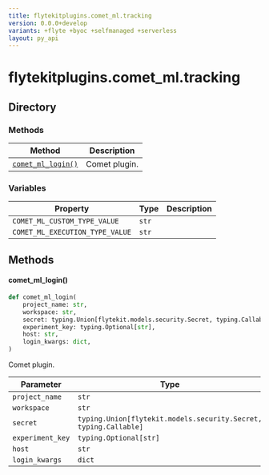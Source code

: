 ```yaml
---
title: flytekitplugins.comet_ml.tracking
version: 0.0.0+develop
variants: +flyte +byoc +selfmanaged +serverless
layout: py_api
---
```


# flytekitplugins.comet_ml.tracking

## Directory

### Methods

| Method | Description |
|-|-|
| [`comet_ml_login()`](#comet_ml_login) | Comet plugin. |


### Variables

| Property | Type | Description |
|-|-|-|
| `COMET_ML_CUSTOM_TYPE_VALUE` | `str` |  |
| `COMET_ML_EXECUTION_TYPE_VALUE` | `str` |  |

## Methods

#### comet_ml_login()

```python
def comet_ml_login(
    project_name: str,
    workspace: str,
    secret: typing.Union[flytekit.models.security.Secret, typing.Callable],
    experiment_key: typing.Optional[str],
    host: str,
    login_kwargs: dict,
)
```
Comet plugin.


| Parameter | Type |
|-|-|
| `project_name` | `str` |
| `workspace` | `str` |
| `secret` | `typing.Union[flytekit.models.security.Secret, typing.Callable]` |
| `experiment_key` | `typing.Optional[str]` |
| `host` | `str` |
| `login_kwargs` | `dict` |

